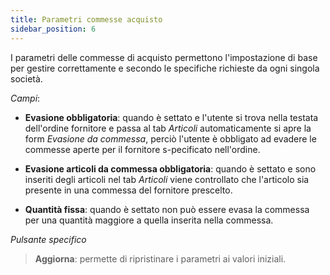 ```yaml
---
title: Parametri commesse acquisto
sidebar_position: 6
---
```


I parametri delle commesse di acquisto permettono l'impostazione di base per gestire correttamente e secondo le specifiche richieste da ogni singola società.

*Campi*:

- **Evasione obbligatoria**: quando è settato e l'utente si trova nella testata dell'ordine fornitore e passa al tab *Articoli* automaticamente si apre la form *Evasione da commessa*, perciò l'utente è obbligato ad evadere le commesse aperte per il fornitore s-pecificato nell'ordine.

- **Evasione articoli da commessa obbligatoria**: quando è settato e sono inseriti degli articoli nel tab *Articoli* viene controllato che l'articolo sia presente in una commessa del fornitore prescelto.

- **Quantità fissa**: quando è settato non può essere evasa la commessa per una quantità maggiore a quella inserita nella commessa.


*Pulsante specifico*
> **Aggiorna**: permette di ripristinare i parametri ai valori iniziali.
